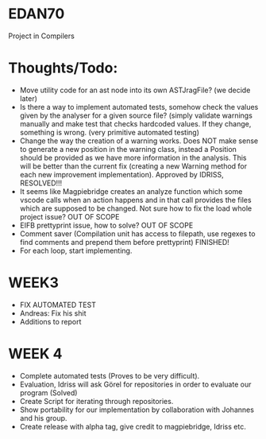 # EDAN70

Project in Compilers



# Thoughts/Todo:

* Move utility code for an ast node into its own ASTJragFile? (we decide later)
* Is there a way to implement automated tests, somehow check the values given by the analyser for a given source file? (simply validate warnings manually and make test that checks hardcoded values. If they change, something is wrong. (very primitive automated testing)
* Change the way the creation of a warning works. Does NOT make sense to generate a new position in the warning class, instead a Position should be provided as we have more information in the analysis. This will be better than the current fix (creating a new Warning method for each new improvement implementation). Approved by IDRISS, RESOLVED!!!
* It seems like Magpiebridge creates an analyze function which some vscode calls when an action happens and in that call provides the files which are supposed to be changed. Not sure how to fix the load whole project issue? OUT OF SCOPE
* EIFB prettyprint issue, how to solve? OUT OF SCOPE
* Comment saver (Compilation unit has access to filepath, use regexes to find comments and prepend them before prettyprint) FINISHED!
* For each loop, start implementing.

# WEEK3

* FIX AUTOMATED TEST
* Andreas: Fix his shit
* Additions to report

# WEEK 4
* Complete automated tests (Proves to be very difficult).
* Evaluation, Idriss will ask Görel for repositories in order to evaluate our program (Solved)
* Create Script for iterating through repositories.
* Show portability for our implementation by collaboration with Johannes and his group.
* Create release with alpha tag, give credit to magpiebridge, Idriss etc.
